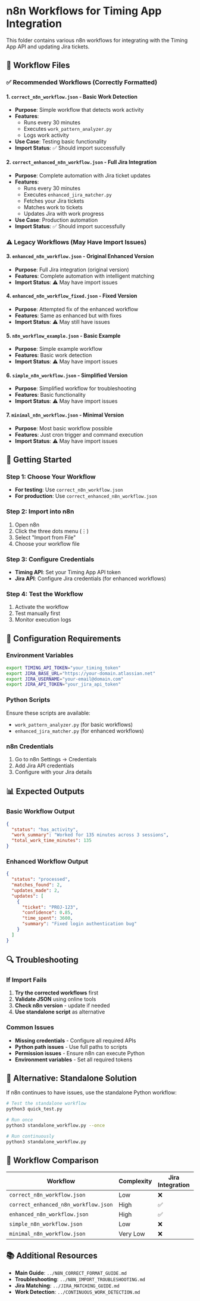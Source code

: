 # n8n Workflows for Timing App Integration

This folder contains various n8n workflows for integrating with the Timing App API and updating Jira tickets.

## 📁 **Workflow Files**

### **✅ Recommended Workflows (Correctly Formatted)**

#### **1. `correct_n8n_workflow.json`** - Basic Work Detection
- **Purpose**: Simple workflow that detects work activity
- **Features**: 
  - Runs every 30 minutes
  - Executes `work_pattern_analyzer.py`
  - Logs work activity
- **Use Case**: Testing basic functionality
- **Import Status**: ✅ Should import successfully

#### **2. `correct_enhanced_n8n_workflow.json`** - Full Jira Integration
- **Purpose**: Complete automation with Jira ticket updates
- **Features**:
  - Runs every 30 minutes
  - Executes `enhanced_jira_matcher.py`
  - Fetches your Jira tickets
  - Matches work to tickets
  - Updates Jira with work progress
- **Use Case**: Production automation
- **Import Status**: ✅ Should import successfully

### **⚠️ Legacy Workflows (May Have Import Issues)**

#### **3. `enhanced_n8n_workflow.json`** - Original Enhanced Version
- **Purpose**: Full Jira integration (original version)
- **Features**: Complete automation with intelligent matching
- **Import Status**: ⚠️ May have import issues

#### **4. `enhanced_n8n_workflow_fixed.json`** - Fixed Version
- **Purpose**: Attempted fix of the enhanced workflow
- **Features**: Same as enhanced but with fixes
- **Import Status**: ⚠️ May still have issues

#### **5. `n8n_workflow_example.json`** - Basic Example
- **Purpose**: Simple example workflow
- **Features**: Basic work detection
- **Import Status**: ⚠️ May have import issues

#### **6. `simple_n8n_workflow.json`** - Simplified Version
- **Purpose**: Simplified workflow for troubleshooting
- **Features**: Basic functionality
- **Import Status**: ⚠️ May have import issues

#### **7. `minimal_n8n_workflow.json`** - Minimal Version
- **Purpose**: Most basic workflow possible
- **Features**: Just cron trigger and command execution
- **Import Status**: ⚠️ May have import issues

## 🚀 **Getting Started**

### **Step 1: Choose Your Workflow**
- **For testing**: Use `correct_n8n_workflow.json`
- **For production**: Use `correct_enhanced_n8n_workflow.json`

### **Step 2: Import into n8n**
1. Open n8n
2. Click the three dots menu (⋮)
3. Select "Import from File"
4. Choose your workflow file

### **Step 3: Configure Credentials**
- **Timing API**: Set your Timing App API token
- **Jira API**: Configure Jira credentials (for enhanced workflows)

### **Step 4: Test the Workflow**
1. Activate the workflow
2. Test manually first
3. Monitor execution logs

## 🔧 **Configuration Requirements**

### **Environment Variables**
```bash
export TIMING_API_TOKEN="your_timing_token"
export JIRA_BASE_URL="https://your-domain.atlassian.net"
export JIRA_USERNAME="your-email@domain.com"
export JIRA_API_TOKEN="your_jira_api_token"
```

### **Python Scripts**
Ensure these scripts are available:
- `work_pattern_analyzer.py` (for basic workflows)
- `enhanced_jira_matcher.py` (for enhanced workflows)

### **n8n Credentials**
1. Go to n8n Settings → Credentials
2. Add Jira API credentials
3. Configure with your Jira details

## 📊 **Expected Outputs**

### **Basic Workflow Output**
```json
{
  "status": "has_activity",
  "work_summary": "Worked for 135 minutes across 3 sessions",
  "total_work_time_minutes": 135
}
```

### **Enhanced Workflow Output**
```json
{
  "status": "processed",
  "matches_found": 2,
  "updates_made": 2,
  "updates": [
    {
      "ticket": "PROJ-123",
      "confidence": 0.85,
      "time_spent": 3600,
      "summary": "Fixed login authentication bug"
    }
  ]
}
```

## 🔍 **Troubleshooting**

### **If Import Fails**
1. **Try the corrected workflows** first
2. **Validate JSON** using online tools
3. **Check n8n version** - update if needed
4. **Use standalone script** as alternative

### **Common Issues**
- **Missing credentials** - Configure all required APIs
- **Python path issues** - Use full paths to scripts
- **Permission issues** - Ensure n8n can execute Python
- **Environment variables** - Set all required tokens

## 🚀 **Alternative: Standalone Solution**

If n8n continues to have issues, use the standalone Python workflow:

```bash
# Test the standalone workflow
python3 quick_test.py

# Run once
python3 standalone_workflow.py --once

# Run continuously
python3 standalone_workflow.py
```

## 📝 **Workflow Comparison**

| Workflow | Complexity | Jira Integration | Import Status | Recommended |
|----------|------------|------------------|---------------|-------------|
| `correct_n8n_workflow.json` | Low | ❌ | ✅ | ✅ Yes |
| `correct_enhanced_n8n_workflow.json` | High | ✅ | ✅ | ✅ Yes |
| `enhanced_n8n_workflow.json` | High | ✅ | ⚠️ | ❌ No |
| `simple_n8n_workflow.json` | Low | ❌ | ⚠️ | ❌ No |
| `minimal_n8n_workflow.json` | Very Low | ❌ | ⚠️ | ❌ No |

## 📚 **Additional Resources**

- **Main Guide**: `../N8N_CORRECT_FORMAT_GUIDE.md`
- **Troubleshooting**: `../N8N_IMPORT_TROUBLESHOOTING.md`
- **Jira Matching**: `../JIRA_MATCHING_GUIDE.md`
- **Work Detection**: `../CONTINUOUS_WORK_DETECTION.md` 